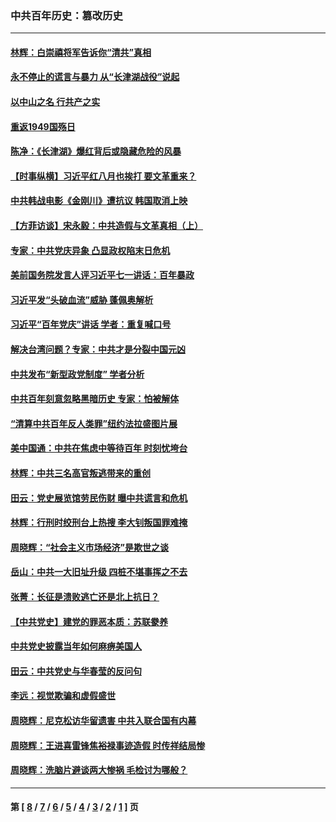 ### 中共百年历史：篡改历史
---
#### [林辉：白崇禧将军告诉你“清共”真相](../../pages/nf1176115/n14044216.md?08040430) 
#### [永不停止的谎言与暴力 从“长津湖战役”说起](../../pages/nf1176115/n13494094.md?08040430) 
#### [以中山之名 行共产之实](../../pages/nf1176115/n13346437.md?08040430) 
#### [重返1949国殇日](../../pages/nf1176115/n13346372.md?08040430) 
#### [陈净：《长津湖》爆红背后或隐藏危险的风暴](../../pages/nf1176115/n13314364.md?08040430) 
#### [【时事纵横】习近平红八月也挨打 要文革重来？](../../pages/nf1176115/n13231393.md?08040430) 
#### [中共韩战电影《金刚川》遭抗议 韩国取消上映](../../pages/nf1176115/n13219114.md?08040430) 
#### [【方菲访谈】宋永毅：中共造假与文革真相（上）](../../pages/nf1176115/n13200760.md?08040430) 
#### [专家：中共党庆异象 凸显政权陷末日危机](../../pages/nf1176115/n13067084.md?08040430) 
#### [美前国务院发言人评习近平七一讲话：百年暴政](../../pages/nf1176115/n13066986.md?08040430) 
#### [习近平发“头破血流”威胁 蓬佩奥解析](../../pages/nf1176115/n13063604.md?08040430) 
#### [习近平“百年党庆”讲话 学者：重复喊口号](../../pages/nf1176115/n13061411.md?08040430) 
#### [解决台湾问题？专家：中共才是分裂中国元凶](../../pages/nf1176115/n13060811.md?08040430) 
#### [中共发布“新型政党制度” 学者分析](../../pages/nf1176115/n13056354.md?08040430) 
#### [中共百年刻意忽略黑暗历史 专家：怕被解体](../../pages/nf1176115/n13056056.md?08040430) 
#### [“清算中共百年反人类罪”纽约法拉盛图片展](../../pages/nf1176115/n13052220.md?08040430) 
#### [美中国通：中共在焦虑中等待百年 时刻忧垮台](../../pages/nf1176115/n13048820.md?08040430) 
#### [林辉：中共三名高官叛逃带来的重创](../../pages/nf1176115/n13035206.md?08040430) 
#### [田云：党史展览馆劳民伤财 曝中共谎言和危机](../../pages/nf1176115/n13033900.md?08040430) 
#### [林辉：行刑时绞刑台上热搜 李大钊叛国罪难掩](../../pages/nf1176115/n13031965.md?08040430) 
#### [周晓辉：“社会主义市场经济”是欺世之谈](../../pages/nf1176115/n13024090.md?08040430) 
#### [岳山：中共一大旧址升级 四桩不堪事挥之不去](../../pages/nf1176115/n13021697.md?08040430) 
#### [张菁：长征是溃败逃亡还是北上抗日？](../../pages/nf1176115/n13020585.md?08040430) 
#### [【中共党史】建党的罪恶本质：苏联豢养](../../pages/nf1176115/n13011888.md?08040430) 
#### [中共党史披露当年如何麻痹美国人](../../pages/nf1176115/n12966400.md?08040430) 
#### [田云：中共党史与华春莹的反问句](../../pages/nf1176115/n12765178.md?08040430) 
#### [李远：视觉欺骗和虚假盛世](../../pages/nf1176115/n12993376.md?08040430) 
#### [周晓辉：尼克松访华留遗害 中共入联合国有内幕](../../pages/nf1176115/n12991422.md?08040430) 
#### [周晓辉：王进喜雷锋焦裕禄事迹造假 时传祥结局惨](../../pages/nf1176115/n12985497.md?08040430) 
#### [周晓辉：洗脑片避谈两大惨祸 毛检讨为哪般？](../../pages/nf1176115/n12971285.md?08040430) 

---
#### 第 [ [8](./8.md?08040430) / [7](./7.md?08040430) / [6](./6.md?08040430) / [5](./5.md?08040430) / [4](./4.md?08040430) / [3](./3.md?08040430) / [2](./2.md?08040430) / [1](./1.md?08040430) ] 页
